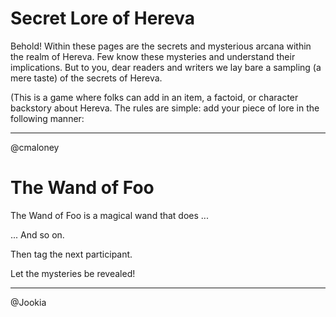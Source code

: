 Secret Lore of Hereva
=====================

Behold! Within these pages are the secrets and mysterious arcana within the realm of Hereva. Few know these mysteries and understand their implications. But to you, dear readers and writers we lay bare a sampling (a mere taste) of the secrets of Hereva. 

(This is a game where folks can add in an item, a factoid, or character backstory about Hereva. The rules are simple: add your piece of lore in the following manner:

---

@cmaloney

The Wand of Foo
===============

The Wand of Foo is a magical wand that does ...

... And so on.

Then tag the next participant.

Let the mysteries be revealed!

---

@Jookia
